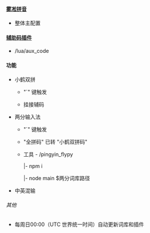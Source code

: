 #### [雾凇拼音](https://github.com/iDvel/rime-ice)

* 整体主配置

#### [辅助码插件](https://github.com/HowcanoeWang/rime-lua-aux-code)

* /lua/aux_code

#### 功能

* 小鹤双拼 

  * "`" 键触发

  * 挂接辅码

* 两分输入法

  * "`" 键触发

  * "全拼码" 已转 "小鹤双拼码"

  * 工具 - /pingyin_flypy

    |- npm i

    |- node main $两分词库路径

* 中英混输

###### 其他

* 每周日00:00（UTC 世界统一时间）自动更新词库和插件
